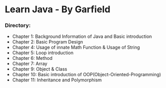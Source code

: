 # Learn Java - By Garfield

### Directory:

- Chapter 1: Background Information of Java and Basic introduction
- Chapter 2: Basic Program Design
- Chapter 4: Usage of innate Math Function & Usage of String
- Chapter 5: Loop introduction
- Chapter 6: Method
- Chapter 7: Array
- Chapter 9: Object & Class
- Chapter 10: Basic introduction of OOP(Object-Oriented-Programming)
- Chapter 11: Inheritance and Polymorphism

